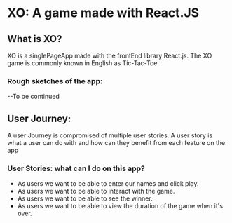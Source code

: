 # XO: A game made with React.JS

## What is XO?
XO is a singlePageApp made with the frontEnd library React.js. The XO game is commonly known in English as Tic-Tac-Toe. 

### Rough sketches of the app:
--To be continued

## User Journey: 
A user Journey is compromised of multiple user stories. A user story is what a user can do with and how can they benefit from each feature on the app

### User Stories: what can I do on this app?

  - As users we want to be able to enter our names and click play.
  - As users we want to be able to interact with the game.
  - As users we want to be able to see the winner.
  - As users we want to be able to view the duration of the game when it's over.
